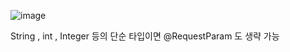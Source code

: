 ![image](https://user-images.githubusercontent.com/108928206/183663516-f0020b6e-6b47-4624-9e09-a87455b937d1.png)

String , int , Integer 등의 단순 타입이면 @RequestParam 도 생략 가능
